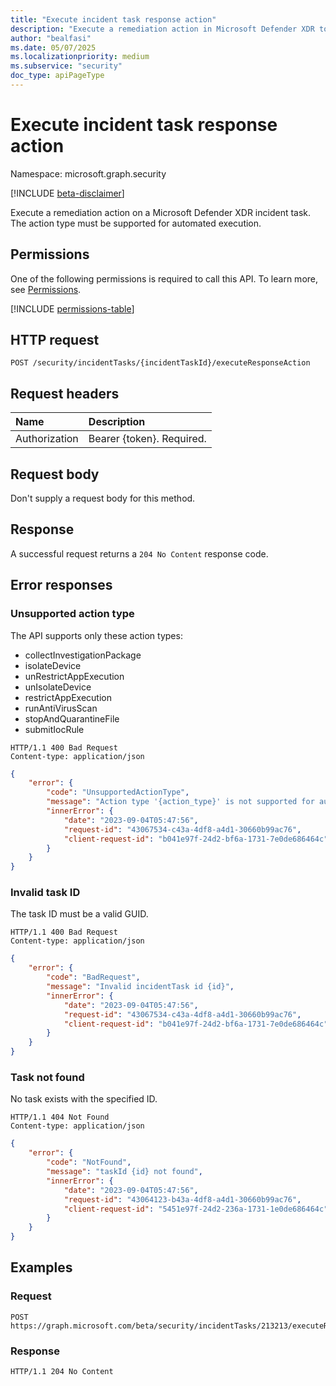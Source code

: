 ```yaml
---
title: "Execute incident task response action"
description: "Execute a remediation action in Microsoft Defender XDR to resolve a security incident."
author: "bealfasi"
ms.date: 05/07/2025
ms.localizationpriority: medium
ms.subservice: "security"
doc_type: apiPageType
---
```


# Execute incident task response action

Namespace: microsoft.graph.security

[!INCLUDE [beta-disclaimer](../../includes/beta-disclaimer.md)]

Execute a remediation action on a Microsoft Defender XDR incident task. The action type must be supported for automated execution.

## Permissions

One of the following permissions is required to call this API. To learn more, see [Permissions](/graph/permissions-overview).

<!-- {
  "blockType": "permissions",
  "name": "security-incidenttask-executeresponseaction"
}
-->
[!INCLUDE [permissions-table](../includes/permissions/security-incidenttask-executeresponseaction-permissions.md)]

## HTTP request

<!-- {
  "blockType": "ignored"
}
-->
``` http
POST /security/incidentTasks/{incidentTaskId}/executeResponseAction
```

## Request headers

|Name|Description|
|:---|:---|
|Authorization|Bearer {token}. Required.|

## Request body

Don't supply a request body for this method.

## Response

A successful request returns a `204 No Content` response code.

## Error responses

### Unsupported action type

The API supports only these action types:
- collectInvestigationPackage
- isolateDevice
- unRestrictAppExecution
- unIsolateDevice
- restrictAppExecution
- runAntiVirusScan
- stopAndQuarantineFile
- submitIocRule

```http
HTTP/1.1 400 Bad Request
Content-type: application/json
```

```json
{
    "error": {
        "code": "UnsupportedActionType",
        "message": "Action type '{action_type}' is not supported for automated execution.",
        "innerError": {
            "date": "2023-09-04T05:47:56",
            "request-id": "43067534-c43a-4df8-a4d1-30660b99ac76",
            "client-request-id": "b041e97f-24d2-bf6a-1731-7e0de686464c"
        }
    }
}
```

### Invalid task ID

The task ID must be a valid GUID.

```http
HTTP/1.1 400 Bad Request
Content-type: application/json
```

```json
{
    "error": {
        "code": "BadRequest",
        "message": "Invalid incidentTask id {id}",
        "innerError": {
            "date": "2023-09-04T05:47:56",
            "request-id": "43067534-c43a-4df8-a4d1-30660b99ac76",
            "client-request-id": "b041e97f-24d2-bf6a-1731-7e0de686464c"
        }
    }
}
```

### Task not found

No task exists with the specified ID.

```http
HTTP/1.1 404 Not Found
Content-type: application/json
```

```json
{
    "error": {
        "code": "NotFound",
        "message": "taskId {id} not found",
        "innerError": {
            "date": "2023-09-04T05:47:56",
            "request-id": "43064123-b43a-4df8-a4d1-30660b99ac76",
            "client-request-id": "5451e97f-24d2-236a-1731-1e0de686464c"
        }
    }
}
```

## Examples

### Request

<!-- {
  "blockType": "request",
  "name": "incidenttask_executeresponseaction"
}
-->
``` http
POST https://graph.microsoft.com/beta/security/incidentTasks/213213/executeResponseAction
```

### Response

<!-- {
  "blockType": "response",
  "truncated": true
}
-->
``` http
HTTP/1.1 204 No Content
